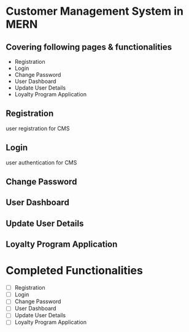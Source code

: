# Customer Management System in MERN

## Covering following pages & functionalities

* Registration
* Login
* Change Password
* User Dashboard
* Update User Details
* Loyalty Program Application

## Registration
user registration for CMS

## Login
user authentication for CMS

## Change Password

## User Dashboard

## Update User Details

## Loyalty Program Application

# Completed Functionalities

- [ ] Registration <br>
- [ ] Login <br>
- [ ] Change Password <br>
- [ ] User Dashboard <br>
- [ ] Update User Details <br>
- [ ] Loyalty Program Application <br>
